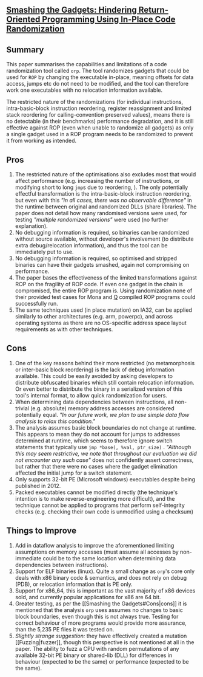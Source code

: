 ## [Smashing the Gadgets: Hindering Return-Oriented Programming Using In-Place Code Randomization](https://comp97109.doc.ic.ac.uk/reading/smashing-rop.pdf)
## Summary
This paper summarises the capabilities and limitations of a code randomization tool called `orp`.
The tool randomizes gadgets that could be used for `ROP` by changing the executable in-place, meaning offsets for data access, jumps etc do not need to be modified, and the tool can therefore work one executables with no relocation information available.

The restricted nature of the randomizations (for individual instructions, intra-basic-block instruction reordering, register reassignment and limited stack reordering for calling-convention preserved values), means there is no detectable (in their benchmarks) performance degradation, and it is still effective against ROP (even when unable to randomize all gadgets) as only a single gadget used in a ROP program needs to be randomized to prevent it from working as intended.
## Pros
1. The restricted nature of the optimisations also excludes most that would affect performance (e.g. increasing the number of instructions, or modifying short to long `jmp`s due to reordering, ). The only potentially effectful transformation is the intra-basic-block instruction reordering, but even with this _*"in all cases, there was no observable difference"*_ in the runtime between original and randomized DLLs (share libraries). The paper does not detail how many randomised versions were used, for testing _*"multiple randomized versions"*_ were used (no further explanation).
2. No debugging information is required, so binaries can be randomized without source available, without developer's involvement (to distribute extra debug/relocation information), and thus the tool can be immediately put to use.
3. No debugging information is required, so optimised and stripped binaries can have their gadgets smashed, again not compromising on performance.
4. The paper bases the effectiveness of the limited transformations against ROP on the fragility of ROP code. If even one gadget in the chain is compromised, the entire ROP program is. Using randomization none of their provided test cases for Mona and [Q](https://edmcman.github.io/papers/usenix11.pdf) compiled ROP programs could successfully run.
5. The same techniques used (in place mutation) on IA32, can be applied similarly to other architectures (e.g. arm, powerpc), and across operating systems as there are no OS-specific address space layout requirements as with other techniques.
## Cons

1. One of the key reasons behind their more restricted (no metamorphosis or inter-basic block reordering) is the lack of debug information available. This could be easily avoided by asking developers to distribute obfuscated binaries which still contain relocation information. Or even better to distribute the binary in a serialized version of this tool's internal format, to allow quick randomization for users.
2. When determining data dependencies between instructions, all non-trivial (e.g. absolute) memory address accesses are considered potentially equal. *"In our future work, we plan to use simple data flow analysis to relax this condition."*
3. The analysis assumes basic block boundaries do not change at runtime. This appears to mean they do not account for jumps to addresses determined at runtime, which seems to therefore ignore switch statements that typically use `jmp *base(, %val, ptr_size)` .  _"Although this may seem restrictive, we note that throughout our evaluation we did not encounter any such case"_ does not confidently assert correctness, but rather that there were no cases where the gadget elimination affected the initial jump for a switch statement. 
4. Only supports 32-bit PE (Microsoft windows) executables despite being published in 2012.
5. Packed executables cannot be modified directly (the technique's intention is to make reverse-engineering more difficult), and the technique cannot be applied to programs that perform self-integrity checks (e.g. checking their own code is unmodified using a checksum)
## Things to Improve
1. Add in dataflow analysis to improve the aforementioned limiting assumptions on memory accesses (must assume all accesses by non-immediate could be to the same location when determining data dependencies between instructions).
2. Support for ELF binaries (linux). Quite a small change as `orp`'s core only deals with x86 binary code & semantics, and does not rely on debug (PDB), or relocation information that is PE only.
3. Support for x86_64, this is important as the vast majority of x86 devices sold, and currently popular applications for x86 are 64 bit.
4. Greater testing, as per the [[Smashing the Gadgets#Cons|cons]] it is mentioned that the analysis `orp` uses assumes no changes to basic block boundaries, even though this is not always true. Testing for correct behaviour of more programs would provide more assurance, than the 5,235 PE files it was tested on.
5. *Slightly strange suggestion:* they have effectively created a mutation [[Fuzzing|fuzzer]], though this perspective is not mentioned at all in the paper. The ability to fuzz a CPU with random permutations of any available 32-bit PE binary or shared-lib (DLL) for differences in behaviour (expected to be the same) or performance (expected to be the same).
